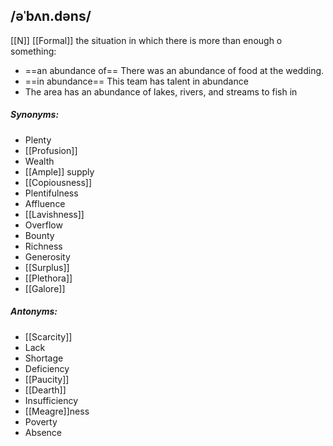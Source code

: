 ## /əˈbʌn.dəns/  
[[N]] [[Formal]]
the situation in which there is more than enough o something:

- ==an abundance of==
There was an abundance of food at the wedding.
- ==in abundance==
This team has talent in abundance
- The area has an abundance of lakes, rivers, and streams to fish in

##### Synonyms:
- Plenty
- [[Profusion]]
- Wealth
- [[Ample]] supply
- [[Copiousness]]
- Plentifulness
- Affluence
- [[Lavishness]]
- Overflow
- Bounty
- Richness
- Generosity
- [[Surplus]]
- [[Plethora]]
- [[Galore]]

##### Antonyms:
- [[Scarcity]]
- Lack
- Shortage
- Deficiency
- [[Paucity]]
- [[Dearth]]
- Insufficiency
- [[Meagre]]ness
- Poverty
- Absence